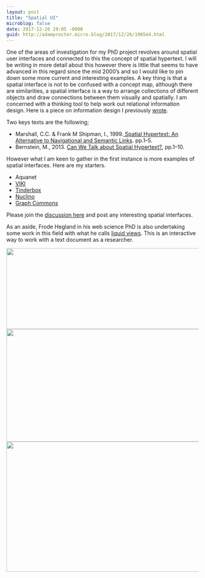 ```yaml
---
layout: post
title: "Spatial UI"
microblog: false
date: 2017-12-26 19:05 -0000
guid: http://adamprocter.micro.blog/2017/12/26/190544.html
---
```

One of the areas of investigation for my PhD project revolves around spatial user interfaces and connected to this the concept of spatial hypertext. I will be writing in more detail about this however there is little that seems to have advanced in this regard since the mid 2000’s and so I would like to pin down some more current and interesting examples. A key thing is that a spatial interface is not to be confused with a concept map, although there are similarities, a spatial interface is a way to arrange collections of different objects and draw connections between them visually and spatially. I am concerned with a thinking tool to help work out relational information design. Here is a piece on information design I previously [wrote](http://researchnot.es/7_information_design).

Two keys texts are the following;

- Marshall, C.C. & Frank M Shipman, I., 1999.[ Spatial Hypertext: An Alternative to Navigational and Semantic Links](http://cs.brown.edu/memex/ACM%5C_HypertextTestbed/papers/37.html). pp.1–5.
- Bernstein, M., 2013. [Can We Talk about Spatial Hypertext?](http://students.ecs.soton.ac.uk/mwra1g13/msc/comp6045/pdfs/Bernstein%20-%20Can%20We%20Talk%20about%20Spatial%20Hypertext.pdf), pp.1–10.

However what I am keen to gather in the first instance is more examples of spatial interfaces. Here are my starters.

- Aquanet
- [VIKI](http://csdl.tamu.edu/~marshall/viki-sidebar.html)
- [Tinderbox](http://www.eastgate.com/Tinderbox/)
- [Nuclino](https://www.nuclino.com/) 
- [Graph Commons](https://graphcommons.com/)

Please join the [discussion here](http://discursive.adamprocter.co.uk/2017/12/26/spatial-ui.html) and post any interesting spatial interfaces.

As an aside, Frode Hegland in his web science PhD is also undertaking some work in this field with what he calls [liquid views](https://www.youtube.com/watch?v=vcs6umMYg9k). This is an interactive way to work with a text document as a researcher.

<img src="http://discursive.adamprocter.co.uk/uploads/2017/e15cfc7c38.jpg" width="600" height="212" /><img src="http://discursive.adamprocter.co.uk/uploads/2017/e79e9b6286.jpg" width="600" height="295" /><img src="http://discursive.adamprocter.co.uk/uploads/2017/6dfa67885a.jpg" width="600" height="341" />
